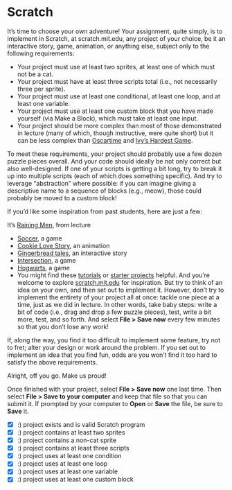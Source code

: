 # Scratch
It’s time to choose your own adventure! Your assignment, quite simply, is to implement in Scratch, at scratch.mit.edu, any project of your choice, be it an interactive story, game, animation, or anything else, subject only to the following requirements:

- Your project must use at least two sprites, at least one of which must not be a cat.  
- Your project must have at least three scripts total (i.e., not necessarily three per sprite).  
- Your project must use at least one conditional, at least one loop, and at least one variable.  
- Your project must use at least one custom block that you have made yourself (via Make a Block), which must take at least one input.  
- Your project should be more complex than most of those demonstrated in lecture (many of which, though instructive, were quite short) but it can be less complex than [Oscartime](https://scratch.mit.edu/projects/277537196) and [Ivy’s Hardest Game](https://scratch.mit.edu/projects/326129433).

To meet these requirements, your project should probably use a few dozen puzzle pieces overall. And your code should ideally be not only correct but also well-designed. If one of your scripts is getting a bit long, try to break it up into multiple scripts (each of which does something specific). And try to leverage “abstraction” where possible: if you can imagine giving a descriptive name to a sequence of blocks (e.g., meow), those could probably be moved to a custom block!  

If you’d like some inspiration from past students, here are just a few:  

It’s [Raining Men](https://scratch.mit.edu/projects/37412/), from lecture  
- [Soccer](https://scratch.mit.edu/projects/37413/), a game  
- [Cookie Love Story](https://scratch.mit.edu/projects/26329196/), an animation  
- [Gingerbread tales](https://scratch.mit.edu/projects/277536784/), an interactive story  
- [Intersection](https://scratch.mit.edu/projects/75390754/), a game  
- [Hogwarts](https://scratch.mit.edu/projects/422258685), a game  
- You might find these [tutorials](https://scratch.mit.edu/projects/713644927/editor) or [starter projects](https://scratch.mit.edu/starter-projects) helpful. And you’re welcome to explore [scratch.mit.edu](https://scratch.mit.edu/explore/projects/all) for inspiration. But try to think of an idea on your own, and then set out to implement it. However, don’t try to implement the entirety of your project all at once: tackle one piece at a time, just as we did in lecture. In other words, take baby steps: write a bit of code (i.e., drag and drop a few puzzle pieces), test, write a bit more, test, and so forth. And select **File > Save now** every few minutes so that you don’t lose any work!  

If, along the way, you find it too difficult to implement some feature, try not to fret; alter your design or work around the problem. If you set out to implement an idea that you find fun, odds are you won’t find it too hard to satisfy the above requirements.  

Alright, off you go. Make us proud!  

Once finished with your project, select **File > Save now** one last time. Then select **File > Save to your computer** and keep that file so that you can submit it. If prompted by your computer to **Open** or **Save** the file, be sure to **Save** it.  

- [x] :) project exists and is valid Scratch program  
- [x] :) project contains at least two sprites
- [x] :) project contains a non-cat sprite
- [x] :) project contains at least three scripts
- [x] :) project uses at least one condition
- [x] :) project uses at least one loop
- [x] :) project uses at least one variable
- [x] :) project uses at least one custom block
